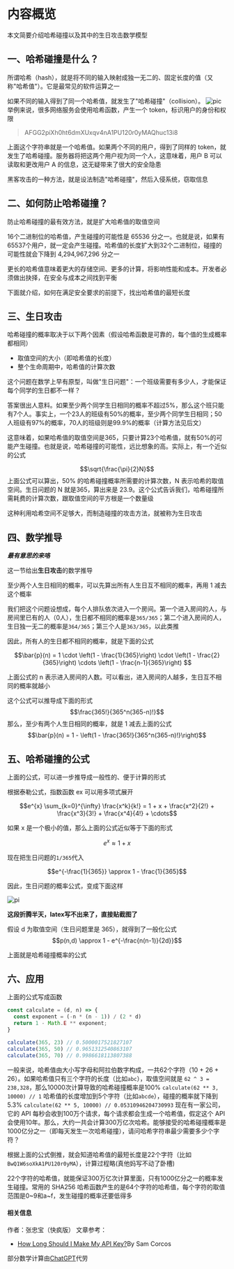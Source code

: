 # 内容概览
本文简要介绍哈希碰撞以及其中的生日攻击数学模型
## 一、哈希碰撞是什么？
所谓哈希（hash），就是将不同的输入映射成独一无二的、固定长度的值（又称"哈希值"）。它是最常见的软件运算之一

如果不同的输入得到了同一个哈希值，就发生了"哈希碰撞"（collision）。
![pic](https://www.wangbase.com/blogimg/asset/201809/bg2018090510.png)
举例来说，很多网络服务会使用哈希函数，产生一个 token，标识用户的身份和权限
>AFGG2piXh0ht6dmXUxqv4nA1PU120r0yMAQhuc13i8

上面这个字符串就是一个哈希值。如果两个不同的用户，得到了同样的 token，就发生了哈希碰撞。服务器将把这两个用户视为同一个人，这意味着，用户 B 可以读取和更改用户 A 的信息，这无疑带来了很大的安全隐患

黑客攻击的一种方法，就是设法制造"哈希碰撞"，然后入侵系统，窃取信息

## 二、如何防止哈希碰撞？
防止哈希碰撞的最有效方法，就是扩大哈希值的取值空间

16个二进制位的哈希值，产生碰撞的可能性是 65536 分之一。也就是说，如果有65537个用户，就一定会产生碰撞。哈希值的长度扩大到32个二进制位，碰撞的可能性就会下降到 4,294,967,296 分之一

更长的哈希值意味着更大的存储空间、更多的计算，将影响性能和成本。开发者必须做出抉择，在安全与成本之间找到平衡

下面就介绍，如何在满足安全要求的前提下，找出哈希值的最短长度

## 三、生日攻击
哈希碰撞的概率取决于以下两个因素（假设哈希函数是可靠的，每个值的生成概率都相同）
- 取值空间的大小（即哈希值的长度）
- 整个生命周期中，哈希值的计算次数

这个问题在数学上早有原型，叫做"生日问题"：一个班级需要有多少人，才能保证每个同学的生日都不一样？

答案很出人意料。如果至少两个同学生日相同的概率不超过5%，那么这个班只能有7个人。事实上，一个23人的班级有50%的概率，至少两个同学生日相同；50人班级有97%的概率，70人的班级则是99.9%的概率（计算方法见后文）

这意味着，如果哈希值的取值空间是365，只要计算23个哈希值，就有50%的可能产生碰撞。也就是说，哈希碰撞的可能性，远比想象的高。实际上，有一个近似的公式

$$\sqrt{\frac{\pi}{2}N}$$
上面公式可以算出，50% 的哈希碰撞概率所需要的计算次数，N 表示哈希的取值空间。生日问题的 N 就是365，算出来是 23.9。这个公式告诉我们，哈希碰撞所需耗费的计算次数，跟取值空间的平方根是一个数量级

这种利用哈希空间不足够大，而制造碰撞的攻击方法，就被称为生日攻击

## 四、数学推导
***最有意思的来咯***

这一节给出**生日攻击**的数学推导

至少两个人生日相同的概率，可以先算出所有人生日互不相同的概率，再用 1 减去这个概率

我们把这个问题设想成，每个人排队依次进入一个房间。第一个进入房间的人，与房间里已有的人（0人），生日都不相同的概率是```365/365```；第二个进入房间的人，生日独一无二的概率是```364/365```；第三个人是```363/365```，以此类推

因此，所有人的生日都不相同的概率，就是下面的公式

$$\bar{p}(n) = 1 \cdot \left(1 - \frac{1}{365}\right) \cdot \left(1 - \frac{2}{365}\right) \cdots \left(1 - \frac{n-1}{365}\right)
$$

上面公式的 n 表示进入房间的人数。可以看出，进入房间的人越多，生日互不相同的概率就越小

这个公式可以推导成下面的形式
$$\frac{365!}{365^n(365-n)!}$$
那么，至少有两个人生日相同的概率，就是 1 减去上面的公式
$$\bar{p}(n) = 1 - \left(1 - \frac{365!}{365^n(365-n)!}\right)$$

## 五、哈希碰撞的公式
上面的公式，可以进一步推导成一般性的、便于计算的形式

根据泰勒公式，指数函数 ex 可以用多项式展开

$$e^{x} \sum_{k=0}^{\infty} \frac{x^k}{k!} = 1 + x + \frac{x^2}{2!} + \frac{x^3}{3!} + \frac{x^4}{4!} + \cdots$$

如果 x 是一个极小的值，那么上面的公式近似等于下面的形式

$$e^x\approx 1 + x$$

现在把生日问题的```1/365```代入

$$e^{-\frac{1}{365}} \approx 1 - \frac{1}{365}$$

因此，生日问题的概率公式，变成下面这样

![pi](https://sfile.chatglm.cn/chatglm4/a3194d0e-4afb-4cc6-a1d3-5b3b14aab5dd.png?image_process=format,webp)

**这段折腾半天，latex写不出来了，直接贴截图了**

假设 d 为取值空间（生日问题里是 365），就得到了一般化公式
$$p(n,d) \approx 1 - e^{-\frac{n(n-1)}{2d}}$$

上面就是哈希碰撞概率的公式

## 六、应用
上面的公式写成函数

```JavaScript
const calculate = (d, n) => {
  const exponent = (-n * (n - 1)) / (2 * d)
  return 1 - Math.E ** exponent;
}

calculate(365, 23) // 0.5000017521827107
calculate(365, 50) // 0.9651312540863107
calculate(365, 70) // 0.9986618113807388
```
一般来说，哈希值由大小写字母和阿拉伯数字构成，一共62个字符（10 + 26 + 26）。如果哈希值只有三个字符的长度（比如```abc```），取值空间就是 ```62 ^ 3 = 238,328```，那么10000次计算导致的哈希碰撞概率是100%
```calculate(62 ** 3, 10000) // 1```
哈希值的长度增加到5个字符（比如```abcde```），碰撞的概率就下降到5.3%
```calculate(62 ** 5, 10000) // 0.05310946204730993```
现在有一家公司，它的 API 每秒会收到100万个请求，每个请求都会生成一个哈希值，假定这个 API 会使用10年。那么，大约一共会计算300万亿次哈希。能够接受的哈希碰撞概率是1000亿分之一（即每天发生一次哈希碰撞），请问哈希字符串最少需要多少个字符？

根据上面的公式倒推，就会知道哈希值的最短长度是22个字符（比如```BwQ1W6soXkA1PU120r0yMA```），计算过程略(真他妈写不动了卧槽)

22个字符的哈希值，就能保证300万亿次计算里面，只有1000亿分之一的概率发生碰撞。常用的 SHA256 哈希函数产生的是64个字符的哈希值，每个字符的取值范围是0~9和a~f，发生碰撞的概率还要低得多

#### 相关信息
作者：张忠宝（快疯版）
文章参考：
- [How Long Should I Make My API Key?](https://www.freecodecamp.org/news/how-long-should-i-make-my-api-key-833ebf2dc26f)By Sam Corcos

部分数学计算由[ChatGPT](https://openai.com/chatgpt/)代劳